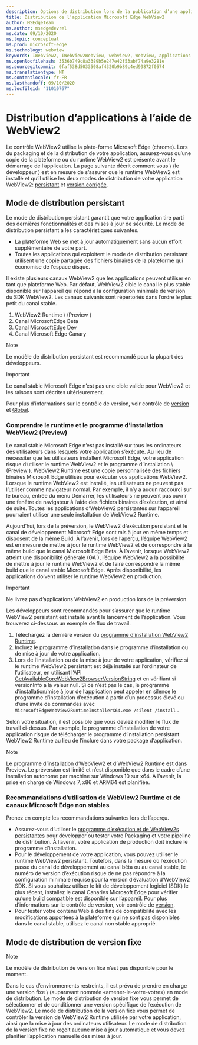 ```yaml
---
description: Options de distribution lors de la publication d’une application à l’aide de Microsoft Edge WebView2
title: Distribution de l’application Microsoft Edge WebView2
author: MSEdgeTeam
ms.author: msedgedevrel
ms.date: 09/10/2020
ms.topic: conceptual
ms.prod: microsoft-edge
ms.technology: webview
keywords: IWebView2, IWebView2WebView, webview2, WebView, applications WPF, WPF, Edge, ICoreWebView2, ICoreWebView2Host, contrôle de navigateur, html Edge
ms.openlocfilehash: 3536b749c8a3389b5e247e42f53abf74a9e3281e
ms.sourcegitcommit: 0faf538d5033508af4320b9b89c4ed99872f0574
ms.translationtype: MT
ms.contentlocale: fr-FR
ms.lasthandoff: 09/10/2020
ms.locfileid: "11010767"
---
```

# Distribution d’applications à l’aide de WebView2  

Le contrôle WebView2 utilise la plate-forme Microsoft Edge (chrome).  Lors du packaging et de la distribution de votre application, assurez-vous qu’une copie de la plateforme ou du runtime WebView2 est présente avant le démarrage de l’application.  La page suivante décrit comment vous \ (le développeur \) est en mesure de s’assurer que le runtime WebView2 est installé et qu’il utilise les deux modes de distribution de votre application WebView2:  [persistant](#evergreen-distribution-mode) et [version corrigée](#fixed-version-distribution-mode).  

## Mode de distribution persistant  

Le mode de distribution persistant garantit que votre application tire parti des dernières fonctionnalités et des mises à jour de sécurité.  Le mode de distribution persistant a les caractéristiques suivantes.  

*   La plateforme Web se met à jour automatiquement sans aucun effort supplémentaire de votre part.  
*   Toutes les applications qui exploitent le mode de distribution persistant utilisent une copie partagée des fichiers binaires de la plateforme qui économise de l’espace disque.  

Il existe plusieurs canaux WebView2 que les applications peuvent utiliser en tant que plateforme Web.  Par défaut, WebView2 cible le canal le plus stable disponible sur l’appareil qui répond à la configuration minimale de version du SDK WebView2.  Les canaux suivants sont répertoriés dans l’ordre le plus petit du canal stable.  

1.  WebView2 Runtime \ (Preview \)  
1.  Canal MicrosoftEdge Beta  
1.  Canal MicrosoftEdge Dev  
1.  Canal Microsoft Edge Canary    

> [!NOTE]
> Le modèle de distribution persistant est recommandé pour la plupart des développeurs.  

> [!IMPORTANT]
> Le canal stable Microsoft Edge n’est pas une cible valide pour WebView2 et les raisons sont décrites ultérieurement.  

Pour plus d’informations sur le contrôle de version, voir contrôle de [version][ConceptsVersioning] et [Global][ReferenceWin3209622WebviewIdl].  

### Comprendre le runtime et le programme d’installation WebView2 (Preview)  

Le canal stable Microsoft Edge n’est pas installé sur tous les ordinateurs des utilisateurs dans lesquels votre application s’exécute.  Au lieu de nécessiter que les utilisateurs installent Microsoft Edge, votre application risque d’utiliser le runtime WebView2 et le programme d’installation \ (Preview \).  WebView2 Runtime est une copie personnalisée des fichiers binaires Microsoft Edge utilisés pour exécuter vos applications WebView2.  Lorsque le runtime WebView2 est installé, les utilisateurs ne peuvent pas l’utiliser comme navigateur normal.  Par exemple, il n’y a aucun raccourci sur le bureau, entrée du menu Démarrer, les utilisateurs ne peuvent pas ouvrir une fenêtre de navigateur à l’aide des fichiers binaires d’exécution, et ainsi de suite.  Toutes les applications d’WebView2 persistantes sur l’appareil pourraient utiliser une seule installation de WebView2 Runtime.  

Aujourd’hui, lors de la préversion, le WebView2 d’exécution persistant et le canal de développement Microsoft Edge sont mis à jour en même temps et disposent de la même Build.  À l’avenir, lors de l’aperçu, l’équipe WebView2 est en mesure de mettre à jour le runtime WebView2 et de correspondre à la même build que le canal Microsoft Edge Beta.  À l’avenir, lorsque WebView2 atteint une disponibilité générale (GA \), l’équipe WebView2 a la possibilité de mettre à jour le runtime WebView2 et de faire correspondre la même build que le canal stable Microsoft Edge.  Après disponibilité, les applications doivent utiliser le runtime WebView2 en production.  

> [!IMPORTANT]
> Ne livrez pas d’applications WebView2 en production lors de la préversion.  

Les développeurs sont recommandés pour s’assurer que le runtime WebView2 persistant est installé avant le lancement de l’application. Vous trouverez ci-dessous un exemple de flux de travail.  

1.  Téléchargez la dernière version du [programme d’installation WebView2 Runtime][Webview2Installer].  
1.  Incluez le programme d’installation dans le programme d’installation ou de mise à jour de votre application.  
1.  Lors de l’installation ou de la mise à jour de votre application, vérifiez si le runtime WebView2 persistant est déjà installé sur l’ordinateur de l’utilisateur, en utilisant l’API [GetAvailableCoreWebView2BrowserVersionString](../reference/win32/0-9-622/webview2-idl.md#getavailablecorewebview2browserversionstring) et en vérifiant si versionInfo a la valeur null. Si ce n’est pas le cas, le programme d’installation/mise à jour de l’application peut appeler en silence le programme d’installation d’exécution à partir d’un processus élevé ou d’une invite de commandes avec `MicrosoftEdgeWebView2RuntimeInstallerX64.exe /silent /install` . 

Selon votre situation, il est possible que vous deviez modifier le flux de travail ci-dessus.  Par exemple, le programme d’installation de votre application risque de télécharger le programme d’installation persistant WebView2 Runtime au lieu de l’inclure dans votre package d’application.  

> [!NOTE]
> Le programme d’installation d’WebView2 et d’WebView2 Runtime est dans Preview.  Le préversion est limité et n’est disponible que dans le cadre d’une installation autonome par machine sur Windows 10 sur x64.  À l’avenir, la prise en charge de Windows 7, x86 et ARM64 est planifiée.  

### Recommandations d’utilisation de WebView2 Runtime et de canaux Microsoft Edge non stables  

Prenez en compte les recommandations suivantes lors de l’aperçu.  

*   Assurez-vous d’utiliser le [programme d’exécution et de WebView2s persistantes][Webview2Installer] pour développer ou tester votre Packaging et votre pipeline de distribution.  À l’avenir, votre application de production doit inclure le programme d’installation.  
*   Pour le développement de votre application, vous pouvez utiliser le runtime WebView2 persistant.  Toutefois, dans la mesure où l’exécution passe du canal de développement au canal bêta ou au canal stable, le numéro de version d’exécution risque de ne pas répondre à la configuration minimale requise pour la version d’évaluation d’WebView2 SDK.  Si vous souhaitez utiliser le kit de développement logiciel (SDK) le plus récent, installez le canal Canaries Microsoft Edge pour vérifier qu’une build compatible est disponible sur l’appareil.  Pour plus d’informations sur le contrôle de version, voir contrôle de [version][ConceptsVersioning].  
*   Pour tester votre contenu Web à des fins de compatibilité avec les modifications apportées à la plateforme qui ne sont pas disponibles dans le canal stable, utilisez le canal non stable approprié.  

## Mode de distribution de version fixe  

> [!NOTE]
> Le modèle de distribution de version fixe n’est pas disponible pour le moment.  

Dans le cas d’environnements restreints, il est prévu de prendre en charge une version fixe \ (auparavant nommée «amener-le-votre-votre») en mode de distribution.  Le mode de distribution de version fixe vous permet de sélectionner et de conditionner une version spécifique de l’exécution de WebView2.  Le mode de distribution de la version fixe vous permet de contrôler la version de WebView2 Runtime utilisée par votre application, ainsi que la mise à jour des ordinateurs utilisateur.  Le mode de distribution de la version fixe ne reçoit aucune mise à jour automatique et vous devez planifier l’application manuelle des mises à jour.  

<!-- links -->  

[ConceptsVersioning]: ./versioning.md "Présentation des versions de navigateur et de WebView2 | Documents Microsoft"  
[ReferenceWin3209622WebviewIdl]: ../reference/win32/0-9-622/webview2-idl.md  "Globales | Documents Microsoft"  

[Webview2Installer]: https://developer.microsoft.com/microsoft-edge/webview2 "Programme d’installation de WebView2"  
